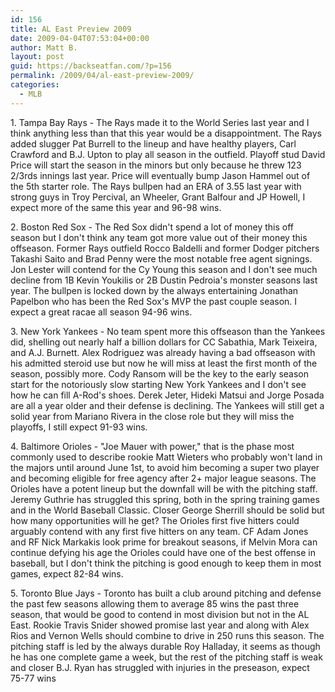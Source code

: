 ```yaml
---
id: 156
title: AL East Preview 2009
date: 2009-04-04T07:53:04+00:00
author: Matt B.
layout: post
guid: https://backseatfan.com/?p=156
permalink: /2009/04/al-east-preview-2009/
categories:
  - MLB
---
```


<div class="entry">
  <p>
    1. Tampa Bay Rays - The Rays made it to the World Series last year and I think anything less than that this year would be a disappointment. The Rays added slugger Pat Burrell to the lineup and have healthy players, Carl Crawford and B.J. Upton to play all season in the outfield. Playoff stud David Price will start the season in the minors but only because he threw 123 2/3rds innings last year. Price will eventually bump Jason Hammel out of the 5th starter role. The Rays bullpen had an ERA of 3.55 last year with strong guys in Troy Percival, an Wheeler, Grant Balfour and JP Howell, I expect more of the same this year and 96-98 wins.
  </p>

  <p>
    2. Boston Red Sox - The Red Sox didn't spend a lot of money this off season but I don't think any team got more value out of their money this offseason. Former Rays outfield Rocco Baldelli and former Dodger pitchers Takashi Saito and Brad Penny were the most notable free agent signings. Jon Lester will contend for the Cy Young this season and I don't see much decline from 1B Kevin Youkilis or 2B Dustin Pedroia's monster seasons last year. The bullpen is locked down by the always entertaining Jonathan Papelbon who has been the Red Sox's MVP the past couple season. I expect a great racae all season 94-96 wins.
  </p>

  <p>
    3. New York Yankees - No team spent more this offseason than the Yankees did, shelling out nearly half a billion dollars for CC Sabathia, Mark Teixeira, and A.J. Burnett. Alex Rodriguez was already having a bad offseason with his admitted steroid use but now he will miss at least the first month of the season, possibly more. Cody Ransom will be the key to the early season start for the notoriously slow starting New York Yankees and I don't see how he can fill A-Rod's shoes. Derek Jeter, Hideki Matsui and Jorge Posada are all a year older and their defense is declining. The Yankees will still get a solid year from Mariano Rivera in the close role but they will miss the playoffs, I still expect 91-93 wins.
  </p>

  <p>
    4. Baltimore Orioles - "Joe Mauer with power," that is the phase most commonly used to describe rookie Matt Wieters who probably won't land in the majors until around June 1st, to avoid him becoming a super two player and becoming eligible for free agency after 2+ major league seasons. The Orioles have a potent lineup but the downfall will be with the pitching staff. Jeremy Guthrie has struggled this spring, both in the spring training games and in the World Baseball Classic. Closer George Sherrill should be solid but how many opportunities will he get? The Orioles first five hitters could arguably contend with any first five hitters on any team. CF Adam Jones and RF Nick Markakis look prime for breakout seasons, if Melvin Mora can continue defying his age the Orioles could have one of the best offense in baseball, but I don't think the pitching is good enough to keep them in most games, expect 82-84 wins.
  </p>

  <p>
    5. Toronto Blue Jays - Toronto has built a club around pitching and defense the past few seasons allowing them to average 85 wins the past three season, that would be good to contend in most division but not in the AL East. Rookie Travis Snider showed promise last year and along with Alex Rios and Vernon Wells should combine to drive in 250 runs this season. The pitching staff is led by the always durable Roy Halladay, it seems as though he has one complete game a week, but the rest of the pitching staff is weak and closer B.J. Ryan has struggled with injuries in the preseason, expect 75-77 wins
  </p>
</div>
